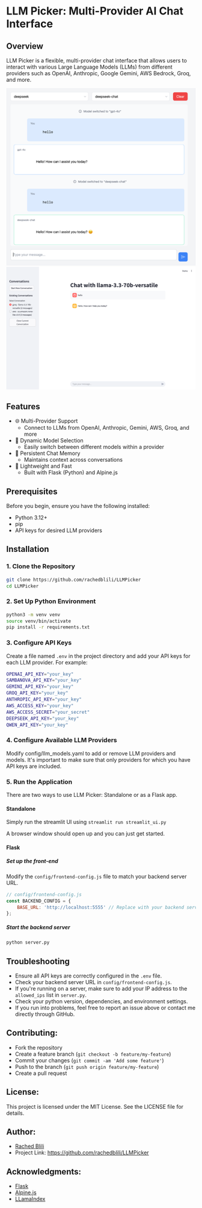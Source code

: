 # LLM Picker: Multi-Provider AI Chat Interface

## Overview

LLM Picker is a flexible, multi-provider chat interface that allows users to interact with various Large Language Models (LLMs) from different providers such as OpenAI, Anthropic, Google Gemini, AWS Bedrock, Groq, and more.

![LLM Picker Screenshot](screenshot.png) 
![Streamlit UI Screenshot](streamlit-screenshot.png)

## Features

- 🌐 Multi-Provider Support
  - Connect to LLMs from OpenAI, Anthropic, Gemini, AWS, Groq, and more
- 🔄 Dynamic Model Selection
  - Easily switch between different models within a provider
- 💬 Persistent Chat Memory
  - Maintains context across conversations
- 🚀 Lightweight and Fast
  - Built with Flask (Python) and Alpine.js

## Prerequisites

Before you begin, ensure you have the following installed:

- Python 3.12+
- pip
- API keys for desired LLM providers

## Installation

### 1. Clone the Repository

```bash
git clone https://github.com/rachedblili/LLMPicker
cd LLMPicker
```

### 2. Set Up Python Environment

```bash
python3 -m venv venv
source venv/bin/activate
pip install -r requirements.txt
```

### 3. Configure API Keys

Create a file named `.env` in the project directory and add your API keys for each LLM provider. For example:

```bash
OPENAI_API_KEY="your_key"
SAMBANOVA_API_KEY="your_key"
GEMINI_API_KEY="your_key"
GROQ_API_KEY="your_key"
ANTHROPIC_API_KEY="your_key"
AWS_ACCESS_KEY="your_key"
AWS_ACCESS_SECRET="your_secret"
DEEPSEEK_API_KEY="your_key"
QWEN_API_KEY="your_key"
```

### 4. Configure Available LLM Providers
Modify config/llm_models.yaml to add or remove LLM providers and models.  It's important to make sure that only 
providers for which you have API keys are included.

### 5. Run the Application
There are two ways to use LLM Picker: Standalone or as a Flask app.

#### Standalone
Simply run the streamlit UI using `streamlit run streamlit_ui.py`

A browser window should open up and you can just get started.

#### Flask

##### Set up the front-end
Modify the `config/frontend-config.js` file to match your backend server URL.

```javascript
// config/frontend-config.js
const BACKEND_CONFIG = {
    BASE_URL: 'http://localhost:5555' // Replace with your backend server URL
};
```

##### Start the backend server

```bash
python server.py
```

## Troubleshooting

- Ensure all API keys are correctly configured in the `.env` file.
- Check your backend server URL in `config/frontend-config.js`.
- If you're running on a server, make sure to add your IP address to the `allowed_ips` list in `server.py`.
- Check your python version, dependencies, and environment settings.
- If you run into problems, feel free to report an issue above or contact me directly through GitHub.

## Contributing:
- Fork the repository
- Create a feature branch (`git checkout -b feature/my-feature`)
- Commit your changes (`git commit -am 'Add some feature'`)
- Push to the branch (`git push origin feature/my-feature`)
- Create a pull request

## License:
This project is licensed under the MIT License. See the LICENSE file for details.

## Author:
- [Rached Blili](https://github.com/rachedblili) 
- Project Link: https://github.com/rachedblili/LLMPicker

## Acknowledgments:
- [Flask](https://flask.palletsprojects.com/en/stable/)
- [Alpine.js](https://alpinejs.dev/)
- [LLamaIndex](https://llammaindex.ai/)
